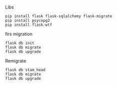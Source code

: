 Libs
```
pip install flask flask-sqlalchemy flask-migrate 
pip install psycopg2 
pip install flask-wtf
```
firs migration
````
flask db init
flask db migrate
flask db upgrade
  ````
Remigrate
```
flask db stam_head
flask db migrate
flask db upgrade
```
